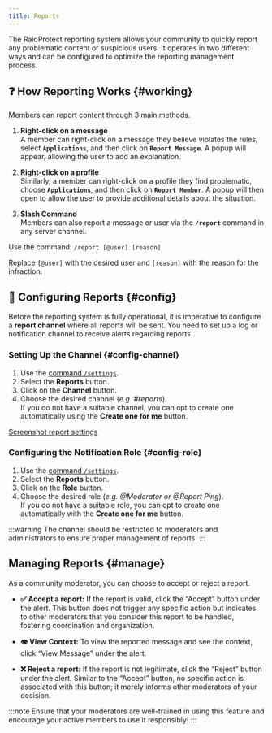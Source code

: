 ```yaml
---
title: Reports
---
```


The RaidProtect reporting system allows your community to quickly report any problematic content or suspicious users. It operates in two different ways and can be configured to optimize the reporting management process.

## ❓ How Reporting Works {#working}
Members can report content through 3 main methods.

1. **Right-click on a message**  
A member can right-click on a message they believe violates the rules, select **`Applications`**, and then click on **`Report Message`**. A popup will appear, allowing the user to add an explanation.

2. **Right-click on a profile**  
Similarly, a member can right-click on a profile they find problematic, choose **`Applications`**, and then click on **`Report Member`**. A popup will then open to allow the user to provide additional details about the situation.

3. **Slash Command**  
Members can also report a message or user via the **`/report`** command in any server channel.

Use the command: ```/report [@user] [reason]```

Replace `[@user]` with the desired user and `[reason]` with the reason for the infraction.

## 🚩 Configuring Reports {#config}

Before the reporting system is fully operational, it is imperative to configure a **report channel** where all reports will be sent. You need to set up a log or notification channel to receive alerts regarding reports.

### Setting Up the Channel {#config-channel}

1. Use the [command `/settings`](../setup.md#settings).
2. Select the **Reports** button.
3. Click on the **Channel** button.
4. Choose the desired channel (_e.g. #reports_).  
If you do not have a suitable channel, you can opt to create one automatically using the **Create one for me** button.

[Screenshot report settings](../assets/rpBeta-settings-reports.webp)

### Configuring the Notification Role {#config-role}

1. Use the [command `/settings`](../setup.md#settings).
2. Select the **Reports** button.
3. Click on the **Role** button.
4. Choose the desired role (_e.g. @Moderator or @Report Ping_).  
If you do not have a suitable role, you can opt to create one automatically with the **Create one for me** button.

:::warning
The channel should be restricted to moderators and administrators to ensure proper management of reports.
:::

## Managing Reports {#manage}

As a community moderator, you can choose to accept or reject a report.

- **✅ Accept a report:** If the report is valid, click the “Accept” button under the alert. This button does not trigger any specific action but indicates to other moderators that you consider this report to be handled, fostering coordination and organization.

- **👁️ View Context:** To view the reported message and see the context, click “View Message” under the alert.

- **❌ Reject a report:** If the report is not legitimate, click the “Reject” button under the alert. Similar to the “Accept” button, no specific action is associated with this button; it merely informs other moderators of your decision.

:::note
Ensure that your moderators are well-trained in using this feature and encourage your active members to use it responsibly!
:::
